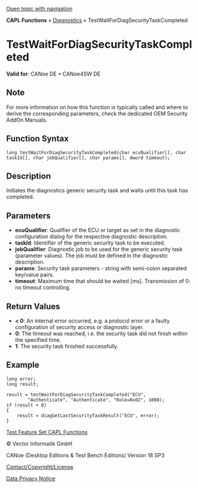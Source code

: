 [Open topic with navigation](../../../../../CANoeDEFamily.htm#Topics/CAPLFunctions/Test/Functions/CAPLfunctionTestWaitForDiagSecurityTaskCompleted.md)

**CAPL Functions** » [Diagnostics](../../Diagnostics/CAPLfunctionsDiagnosticsOverview.md) » TestWaitForDiagSecurityTaskCompleted

# TestWaitForDiagSecurityTaskCompleted

**Valid for**: CANoe DE • CANoe4SW DE

## Note

For more information on how this function is typically called and where to derive the corresponding parameters, check the dedicated OEM Security AddOn Manuals.

## Function Syntax

```plaintext
long testWaitForDiagSecurityTaskCompleted(char ecuQualifier[], char taskId[], char jobQualifier[], char params[], dword timeout);
```

## Description

Initiates the diagnostics generic security task and waits until this task has completed.

## Parameters

- **ecuQualifier**: Qualifier of the ECU or target as set in the diagnostic configuration dialog for the respective diagnostic description.
- **taskId**: Identifier of the generic security task to be executed.
- **jobQualifier**: Diagnostic job to be used for the generic security task (parameter values). The job must be defined in the diagnostic description.
- **params**: Security task parameters - string with semi-colon separated key/value pairs.
- **timeout**: Maximum time that should be waited [ms]. Transmission of 0: no timeout controlling.

## Return Values

- **< 0**: An internal error occurred, e.g. a protocol error or a faulty configuration of security access or diagnostic layer.
- **0**: The timeout was reached, i.e. the security task did not finish within the specified time.
- **1**: The security task finished successfully.

## Example

```plaintext
long error;
long result;

result = testWaitForDiagSecurityTaskCompleted("ECU",
        "Authenticate", "Authenticate", "Role=0x02", 1000);
if (result < 0)
{
    result = diagGetLastSecurityTaskResult("ECU", error);
}
```

[Test Feature Set CAPL Functions](../CAPLfunctionsTFSOverview.md)

© Vector Informatik GmbH

CANoe (Desktop Editions & Test Bench Editions) Version 18 SP3

[Contact/Copyright/License](../../../Shared/ContactCopyrightLicense.md)

[Data Privacy Notice](https://www.vector.com/int/en/company/get-info/privacy-policy/)
